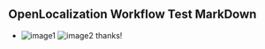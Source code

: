 ## OpenLocalization Workflow Test MarkDown
* ![image1](.\03c3c96d-1ac3-4106-afaf-0ea96d4caa99.PNG)   ![image2](.\914b659b-7e4b-4b8d-b352-37c08c23a49f.png) 
thanks!